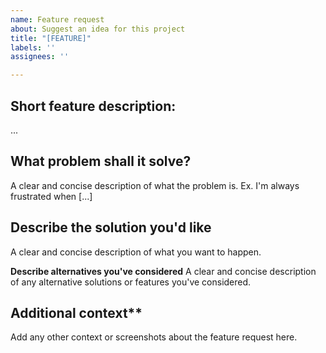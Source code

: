 ```yaml
---
name: Feature request
about: Suggest an idea for this project
title: "[FEATURE]"
labels: ''
assignees: ''

---
```


## Short feature description:
...

## What problem shall it solve?
A clear and concise description of what the problem is. Ex. I'm always frustrated when [...]

## Describe the solution you'd like
A clear and concise description of what you want to happen.

**Describe alternatives you've considered**
A clear and concise description of any alternative solutions or features you've considered.

## Additional context**
Add any other context or screenshots about the feature request here.
